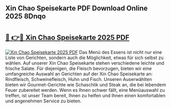 ## Xin Chao Speisekarte PDF Download Online 2025 8Dnqo

# <h2><a href="http://gc6dws.nevu.top/?p=Xin+Chao+Speisekarte">🔗 👉🔴 Xin Chao Speisekarte 2025 PDF</a></h2>

[![Xin Chao Speisekarte 2025 PDF](https://i.imgur.com/dBaPXMq.png)](http://gc6dws.nevu.top/?p=Xin+Chao+Speisekarte)
Das Menü des Essens ist nicht nur eine Liste von Gerichten, sondern auch die Möglichkeit, etwas für sich selbst zu wählen. Auf unserer Xin Chao Speisekarte stehen verschiedene leichte und frische Salate. Für diejenigen, die Fleisch bevorzugen, bieten wir eine umfangreiche Auswahl an Gerichten auf der Xin Chao Speisekarte an: Rindfleisch, Schweinefleisch, Huhn und Fisch. Unseren Auserwählten bieten wir Gourmet-Gerichte wie Schaschlik und Steak an, die bei lebendem Feuer zubereitet werden. Wenn es Ihnen schwer fällt, eine Menüauswahl zu treffen, ist unser Team bereit, Ihnen zu helfen und Ihnen einen komfortablen und angenehmen Service zu bieten.
